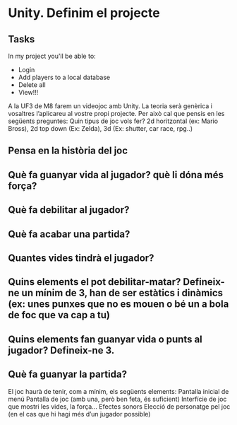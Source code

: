 # Unity. Definim el projecte

## Tasks
In my project you'll be able to:
* Login
* Add players to a local database
* Delete all
* View!!!

A la UF3 de M8 farem un videojoc amb Unity. La teoria serà genèrica i vosaltres l’aplicareu al vostre propi projecte.
Per això cal que pensis en les següents preguntes:
Quin tipus de joc vols fer? 2d horitzontal (ex: Mario Bross), 2d top down (Ex: Zelda), 3d (Ex: shutter, car race, rpg..)

## Pensa en la història del joc

## Què fa guanyar vida al jugador? què li dóna més força?

## Què fa debilitar al jugador?

## Què fa acabar una partida?

## Quantes vides tindrà el jugador?

## Quins elements el pot debilitar-matar? Defineix-ne un mínim de 3, han de ser estàtics i dinàmics (ex: unes punxes que no es mouen o bé un a bola de foc que va cap a tu)

## Quins elements fan guanyar vida o punts al jugador? Defineix-ne 3.

## Què fa guanyar la partida?

El joc haurà de tenir, com a mínim, els següents elements:
Pantalla inicial de menú
Pantalla de joc (amb una, però ben feta, és suficient)
Interfície de joc que mostri les vides, la força…
Efectes sonors
Elecció de personatge pel joc (en el cas que hi hagi més d’un jugador possible)
